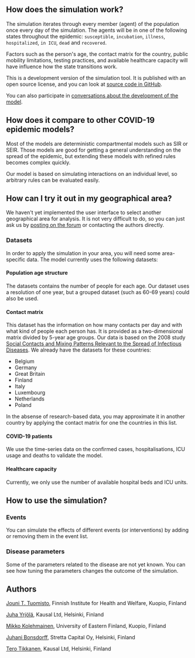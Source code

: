 ## How does the simulation work?

The simulation iterates through every member (agent) of the population once
every day of the simulation. The agents will be in one of the following states
throughout the epidemic: `susceptible`, `incubation`, `illness`, `hospitalized`,
`in ICU`, `dead` and `recovered`.

Factors such as the person's age, the contact matrix for the country,
public mobility limitations, testing practices, and available healthcare
capacity will have influence how the state transitions work.

This is a development version of the simulation tool. It is published with an
open source license, and you can look at [source code in GitHub](https://github.com/kausaltech/corona-agent-simulation).

You can also participate in [conversations about the development of the model](https://korona.kausal.tech/c/forecasting/7?locale=en).

## How does it compare to other COVID-19 epidemic models?

Most of the models are deterministic compartmental models such as SIR or SEIR.
Those models are good for getting a general understanding on the spread of the
epidemic, but extending these models with refined rules becomes complex quickly.

Our model is based on simulating interactions on an individual level, so arbitrary
rules can be evaluated easily.

## How can I try it out in my geographical area?

We haven't yet implemented the user interface to select another geographical
area for analysis. It is not very difficult to do, so you can just
ask us by [posting on the forum](https://korona.kausal.tech/c/forecasting/7?locale=en)
or contacting the authors directly.

### Datasets

In order to apply the simulation in your area, you will need some area-specific
data. The model currently uses the following datasets:

#### Population age structure

The datasets contains the number of people for each age. Our dataset uses a resolution
of one year, but a grouped dataset (such as 60-69 years) could also be used.

#### Contact matrix

This dataset has the information on how many contacts per day and with what kind
of people each person has. It is provided as a two-dimensional matrix divided by
5-year age groups. Our data is based on the 2008 study
[Social Contacts and Mixing Patterns Relevant to the Spread of Infectious Diseases](https://journals.plos.org/plosmedicine/article?id=10.1371/journal.pmed.0050074). We already have the datasets for these
countries:

- Belgium
- Germany
- Great Britain
- Finland
- Italy
- Luxembourg
- Netherlands
- Poland

In the absense of research-based data, you may approximate it in another country by
applying the contact matrix for one the countries in this list.

#### COVID-19 patients

We use the time-series data on the confirmed cases, hospitalisations, ICU usage and
deaths to validate the model.

#### Healthcare capacity

Currently, we only use the number of available hospital beds and ICU units.

## How to use the simulation?

### Events

You can simulate the effects of different events (or interventions) by adding
or removing them in the event list.

### Disease parameters

Some of the parameters related to the disease are not yet known. You can see
how tuning the parameters changes the outcome of the simulation.

## Authors

[Jouni T. Tuomisto](jouni.tuomisto@kausal.tech), Finnish Institute for Health and Welfare, Kuopio, Finland

[Juha Yrjölä](juha.yrjola@kausal.tech), Kausal Ltd, Helsinki, Finland

[Mikko Kolehmainen](mikko.kolehmainen@uef.fi), University of Eastern Finland, Kuopio, Finland

[Juhani Bonsdorff](juhani.bonsdorff@gmail.com), Stretta Capital Oy, Helsinki, Finland

[Tero Tikkanen](tero.tikkanen@kausal.tech), Kausal Ltd, Helsinki, Finland
